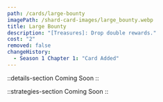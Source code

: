 ```yaml
---
path: /cards/large-bounty
imagePath: /shard-card-images/large_bounty.webp
title: Large Bounty
description: "[Treasures]: Drop double rewards."
cost: "2"
removed: false
changeHistory:
  - Season 1 Chapter 1: "Card Added"
---
```


::details-section
Coming Soon
::

::strategies-section
Coming Soon
::
